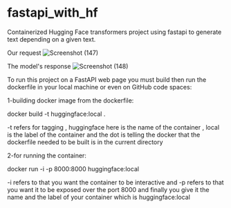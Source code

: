 # fastapi_with_hf
Containerized Hugging Face transformers project using fastapi to generate text depending on a given text.

Our request
![Screenshot (147)](https://github.com/ahmedyasser-ai/fastapi_with_hf/assets/72948428/155523c1-de24-4023-92e5-9bebaf9f3ebf)

The model's response
![Screenshot (148)](https://github.com/ahmedyasser-ai/fastapi_with_hf/assets/72948428/69f1ada9-9f6c-4848-b7bf-61cbf530cd04)

To run this project on a FastAPI web page you must build then run the dockerfile in your local machine or even on GitHub code spaces:

1-building docker image from the dockerfile:

docker build -t huggingface:local .

-t refers for tagging , huggingface here is the name of the container , local is the label of the container and the dot is telling the docker that the dockerfile needed to be built is in the current directory

2-for running the container:

docker run -i -p 8000:8000 huggingface:local

-i refers to that you want the container to be interactive and -p refers to that you want it to be exposed over the port 8000 and finally you give it the name and the label of your container which is huggingface:local
